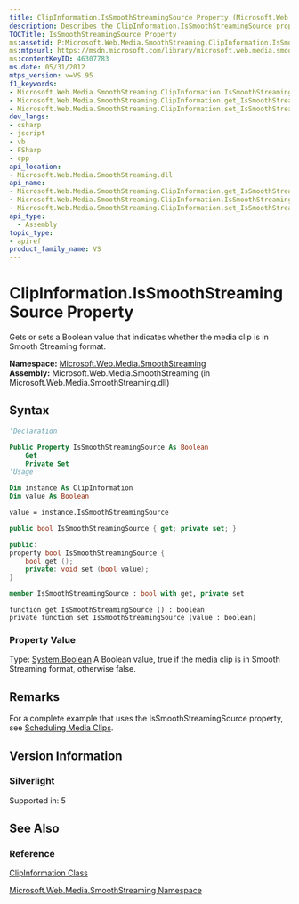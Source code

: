 ```yaml
---
title: ClipInformation.IsSmoothStreamingSource Property (Microsoft.Web.Media.SmoothStreaming)
description: Describes the ClipInformation.IsSmoothStreamingSource property and provides the property's syntax, remarks, and version information.
TOCTitle: IsSmoothStreamingSource Property
ms:assetid: P:Microsoft.Web.Media.SmoothStreaming.ClipInformation.IsSmoothStreamingSource
ms:mtpsurl: https://msdn.microsoft.com/library/microsoft.web.media.smoothstreaming.clipinformation.issmoothstreamingsource(v=VS.95)
ms:contentKeyID: 46307783
ms.date: 05/31/2012
mtps_version: v=VS.95
f1_keywords:
- Microsoft.Web.Media.SmoothStreaming.ClipInformation.IsSmoothStreamingSource
- Microsoft.Web.Media.SmoothStreaming.ClipInformation.get_IsSmoothStreamingSource
- Microsoft.Web.Media.SmoothStreaming.ClipInformation.set_IsSmoothStreamingSource
dev_langs:
- csharp
- jscript
- vb
- FSharp
- cpp
api_location:
- Microsoft.Web.Media.SmoothStreaming.dll
api_name:
- Microsoft.Web.Media.SmoothStreaming.ClipInformation.get_IsSmoothStreamingSource
- Microsoft.Web.Media.SmoothStreaming.ClipInformation.IsSmoothStreamingSource
- Microsoft.Web.Media.SmoothStreaming.ClipInformation.set_IsSmoothStreamingSource
api_type:
  - Assembly
topic_type:
- apiref
product_family_name: VS
---
```


# ClipInformation.IsSmoothStreamingSource Property

Gets or sets a Boolean value that indicates whether the media clip is in Smooth Streaming format.

**Namespace:**  [Microsoft.Web.Media.SmoothStreaming](microsoft-web-media-smoothstreaming-namespace_1.md)  
**Assembly:**  Microsoft.Web.Media.SmoothStreaming (in Microsoft.Web.Media.SmoothStreaming.dll)

## Syntax

```vb
'Declaration

Public Property IsSmoothStreamingSource As Boolean
    Get
    Private Set
'Usage

Dim instance As ClipInformation
Dim value As Boolean

value = instance.IsSmoothStreamingSource
```

```csharp
public bool IsSmoothStreamingSource { get; private set; }
```

```cpp
public:
property bool IsSmoothStreamingSource {
    bool get ();
    private: void set (bool value);
}
```

``` fsharp
member IsSmoothStreamingSource : bool with get, private set
```

```jscript
function get IsSmoothStreamingSource () : boolean
private function set IsSmoothStreamingSource (value : boolean)
```

### Property Value

Type: [System.Boolean](https://msdn.microsoft.com/library/a28wyd50\(v=vs.95\))  
A Boolean value, true if the media clip is in Smooth Streaming format, otherwise false.

## Remarks

For a complete example that uses the IsSmoothStreamingSource property, see [Scheduling Media Clips](scheduling-media-clips.md).

## Version Information

### Silverlight

Supported in: 5  

## See Also

### Reference

[ClipInformation Class](clipinformation-class-microsoft-web-media-smoothstreaming_1.md)

[Microsoft.Web.Media.SmoothStreaming Namespace](microsoft-web-media-smoothstreaming-namespace_1.md)
